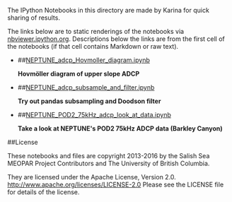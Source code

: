 The IPython Notebooks in this directory are made by Karina for
quick sharing of results.

The links below are to static renderings of the notebooks via
[nbviewer.ipython.org](http://nbviewer.ipython.org/).
Descriptions below the links are from the first cell of the notebooks
(if that cell contains Markdown or raw text).

* ##[NEPTUNE_adcp_Hovmoller_diagram.ipynb](http://nbviewer.ipython.org/urls/bitbucket.org/canyonsubc/neptune_data/raw/tip//NEPTUNE_adcp_Hovmoller_diagram.ipynb)  
    
    **Hovmöller diagram of upper slope ADCP**  

* ##[NEPTUNE_adcp_subsample_and_filter.ipynb](http://nbviewer.ipython.org/urls/bitbucket.org/canyonsubc/neptune_data/raw/tip//NEPTUNE_adcp_subsample_and_filter.ipynb)  
    
    **Try out pandas subsampling and Doodson filter**  

* ##[NEPTUNE_POD2_75kHz_adcp_look_at_data.ipynb](http://nbviewer.ipython.org/urls/bitbucket.org/canyonsubc/neptune_data/raw/tip//NEPTUNE_POD2_75kHz_adcp_look_at_data.ipynb)  
    
    **Take a look at NEPTUNE's POD2 75kHz ADCP data (Barkley Canyon)**  


##License

These notebooks and files are copyright 2013-2016
by the Salish Sea MEOPAR Project Contributors
and The University of British Columbia.

They are licensed under the Apache License, Version 2.0.
http://www.apache.org/licenses/LICENSE-2.0
Please see the LICENSE file for details of the license.
